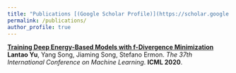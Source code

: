```yaml
---
title: "Publications [(Google Scholar Profile)](https://scholar.google.com/citations?user=Ixg9n-EAAAAJ&hl=en)"
permalink: /publications/
author_profile: true
---
```


<b>[Training Deep Energy-Based Models with f-Divergence Minimization](https://nrc53.github.io/NagaChallapalle/publications/ISVLSI)</b> <br> 
<b>Lantao Yu</b>, Yang Song, Jiaming Song, Stefano Ermon.
<i>The 37th International Conference on Machine Learning</i>. <b>ICML 2020</b>.
